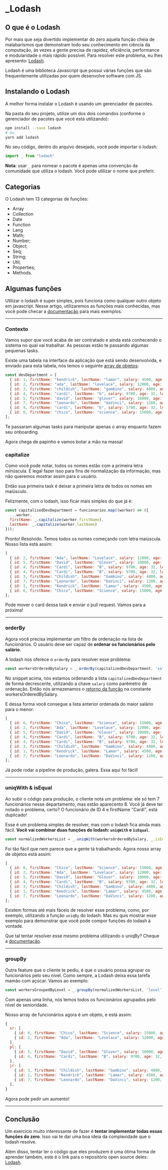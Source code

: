 # _Lodash

## O que é o Lodash

Por mais que seja divertido implementar do zero aquela função cheia de malabarismos
que demonstram todo seu conhecimento em ciência da computação, às vezes a gente
precisa de rapidez, eficiência, performance e modularidade o mais rápido possível.
Para resolver este problema, eu lhes apresento: [Lodash](https://lodash.com).

Lodash é uma biblioteca Javascript que possui várias funções que são frequentemente
utilizadas por quem desenvolve software com JS.

## Instalando o Lodash

A melhor forma instalar o Lodash é usando um gerenciador de pacotes.

Na pasta do seu projeto, utilize um dos dois comandos (conforme o gerenciador de
pacotes que você está utilizando):

```bash
npm install --save lodash
# ou
yarn add lodash 
```

No seu código, dentro do arquivo desejado, você pode importar o lodash:

```js
import _ from "lodash"
```

**Nota**: usar `_` para nomear o pacote é apenas uma convenção da comunidade que
utiliza o lodash.  Você pode utilizar o nome que preferir.

## Categorias

O Lodash tem 13 categorias de funções:

- Array
- Collection
- Date
- Function
- Lang
- Math;
- Number;
- Object;
- Seq;
- String;
- Util;
- Properties;
- Methods.

## Algumas funções

Utilizar o lodash é super simples, pois funciona como qualquer outro objeto em
javascript. Nesse artigo, utilizaremos as funções mais conhecidas, mas você pode
checar a [documentação](https://lodash.com/docs/4.17.15) para mais exemplos.

---

### Contexto

Vamos supor que você acaba de ser contratado e ainda está conhecendo o sistema no
qual vai trabalhar. As pessoas estão te passando algumas pequenas tasks.

Existe uma tabela na interface da aplicação que está sendo desenvolvida, e enviado
para esta tabela, nós temos o seguinte [array de
objetos](https://www.freecodecamp.org/portuguese/news/tutorial-de-arrays-de-objetos-em-javascript-como-criar-atualizar-e-percorrer-objetos-em-lacos-usando-metodos-de-array-do-js/):

```js
const devDepartment = [
  { id: 1, firstName: "kendrick", lastName: "lamar", salary: 4500, age: 22, level: "jr" },
  { id: 2, firstName: "ada", lastName: "lovelace", salary: 12000, age: 59, level: "sr" },
  { id: 3, firstName: "childish", lastName: "gambino", salary: 4800, age: 49, level: "jr" },
  { id: 4, firstName: "cardi", lastName: "b", salary: 9700, age: 32, level: "pl" },
  { id: 5, firstName: "david", lastName: "glover", salary: 10000, age: 31, level: "pl" },
  { id: 7, firstName: "leonardo", lastName: "daVinci", salary: 1200, age: 31, level: "jr" },
  { id: 4, firstName: "cardi", lastName: "b", salary: 5700, age: 32, level: "jr" },
  { id: 6, firstName: "chico", lastName: "science", salary: 15000, age: 46, level: "sr" },
];
```

Te passaram algumas tasks para manipular apenas o array enquanto fazem seu onboarding.

Agora chega de papinho e vamos botar a mão na massa!

### capitalize
<!-- TODO: explicar melhor o snippet -->

Como você pode notar, todos os nomes estão com a primeira letra minúscula. É legal
fazer isso para fins de normalização da informação, mas não queremos mostrar assim
para o usuário.

Então sua primeira task é deixar a primeira letra de todos os nomes em maiúsculo.

Felizmente, com o lodash, isso ficar mais simples do que já é:

```js
const capitalizedDevDepartment = funcionarios.map((worker) => ({
  ...worker,
  firstName: _.capitalize(worker.firstName),
  lastName: _.capitalize(worker.lastName)
}));

```

Pronto! Resolvido. Temos todos os nomes começando com letra maiúscula. Nosso lista está
assim:

```js
[
  { id: 2, firstName: "Ada", lastName: "Lovelace", salary: 12000, age: 59, level: "sr" },
  { id: 5, firstName: "David", lastName: "Glover", salary: 10000, age: 31, level: "pl" },
  { id: 4, firstName: "Cardi", lastName: "B", salary: 9700, age: 32, level: "pl" },
  { id: 4, firstName: "Cardi", lastName: "B", salary: 9700, age: 32, level: "pl" },
  { id: 3, firstName: "Childish", lastName: "Gambino", salary: 4800, age: 49, level: "jr" },
  { id: 7, firstName: "Leonardo", lastName: "DaVinci", salary: 1200, age: 31, level: "jr" },
  { id: 1, firstName: "Kendrick", lastName: "Lamar", salary: 4500, age: 22, level: "jr" },
  { id: 6, firstName: "Chico", lastName: "Science", salary: 15000, age: 46, level: "sr" },
];
```

Pode mover o card dessa task e enviar o pull request. Vamos para a próxima!

---

### orderBy

Agora você precisa implementar um filtro de ordenação na lista de funcionários. O
usuário deve ser capaz de **ordenar os funcionários pelo salário.**

A lodash nos oferece o `orderBy` para resolver esse problema:

```js
const workersOrderedBySalary = _.orderBy(capitalizedDevDepartment, 'salary', 'desc')
```

No snippet acima, nós estamos ordenando a lista `capitalizedDevDepartment` de forma
decrescente, utilizando a chave `salary` como parêmetro de ordenação. Então nós
armazenamos o [retorno da função](https://developer.mozilla.org/pt-BR/docs/Learn/JavaScript/Building_blocks/Return_values) na constante workersOrderedBySalary.

E dessa forma você consegue a lista anterior ordenada do maior salário para o menor:

```js
[
  { id: 6, firstName: "Chico", lastName: "Science", salary: 15000, age: 46, level: "sr" },
  { id: 2, firstName: "Ada", lastName: "Lovelace", salary: 12000, age: 59, level: "sr" },
  { id: 5, firstName: "David", lastName: "Glover", salary: 10000, age: 31, level: "pl" },
  { id: 4, firstName: "Cardi", lastName: "B", salary: 9700, age: 32, level: "pl" },
  { id: 4, firstName: "Cardi", lastName: "B", salary: 9700, age: 32, level: "pl" },
  { id: 3, firstName: "Childish", lastName: "Gambino", salary: 4800, age: 49, level: "jr" },
  { id: 1, firstName: "Kendrick", lastName: "Lamar", salary: 4500, age: 22, level: "jr" },
  { id: 7, firstName: "Leonardo", lastName: "DaVinci", salary: 1200, age: 31, level: "jr" },
];
```

Já pode rodar a pipeline de produção, galera. Essa aqui foi fácil!

---

### uniqWith & isEqual
<!-- TODO: explicar melhor a definição das duas funções e o snippet -->

Ao subir o código para produção, o cliente nota um problema: ele só tem 7 funcionários
nesse departamento, mas estão aparecento 8. Você já deve ter notado o problema, certo?
O funcionário de ID 4 e firstName "Cardi", está duplicado!

Esse é um problema simples de resolver, mas com o lodash fica ainda mais fácil. **Você
vai combinar duas funções do lodash: `uniqWith` e `isEqual`**.

```js
const normalizedWorkersList = _.uniqWith(workersOrderedBySalary, _.isEqual)
```

Foi tão fácil que nem parece que a gente tá trabalhando. Agora nosso array de objetos
está assim:

```js
[
  { id: 6, firstName: "Chico", lastName: "Science", salary: 15000, age: 46, level: "sr" },
  { id: 2, firstName: "Ada", lastName: "Lovelace", salary: 12000, age: 59, level: "sr" },
  { id: 5, firstName: "David", lastName: "Glover", salary: 10000, age: 31, level: "pl" },
  { id: 4, firstName: "Cardi", lastName: "B", salary: 9700, age: 32, level: "pl" },
  { id: 3, firstName: "Childish", lastName: "Gambino", salary: 4800, age: 49, level: "jr" },
  { id: 1, firstName: "Kendrick", lastName: "Lamar", salary: 4500, age: 22, level: "jr" },
  { id: 7, firstName: "Leonardo", lastName: "DaVinci", salary: 1200, age: 31, level: "jr" },
];
```

Existem formas até mais fáceis de resolver esse problema, como, por exemplo, utilizando
a função `uniqBy` do lodash. Mas eu quis mostrar esse exemplo para demonstrar que você
pode compor funções do lodash à vontade.

Que tal tentar resolver esse mesmo problema utilizando o uniqBy? Cheque a
[documentação](https://lodash.com/docs/4.17.15#uniqBy).

---

<!-- TODO: explicar melhor este código -->
### groupBy

Outra feature que o cliente te pediu, é que o usuário possa agrupar os funcionários
pelo seu nível. Como sempre, a Lodash deixa essa tarefa mamão com açúcar. Vamos ao
exemplo:

```js
const workersGroupedByLevel = _.groupBy(normalizedWorkersList, 'level')
```

Com apenas uma linha, nós temos todos os funcionários agrupados pelo nível de senioridade.

Nosso array de funcionários agora é um objeto, e está assim:

```js
{
  sr: [
    { id: 6, firstName: "Chico", lastName: "Science", salary: 15000, age: 46, level: "sr" },
    { id: 2, firstName: "Ada", lastName: "Lovelace", salary: 12000, age: 59, level: "sr" },
  ],
  pl: [
    { id: 5, firstName: "David", lastName: "Glover", salary: 10000, age: 31, level: "pl" },
    { id: 4, firstName: "Cardi", lastName: "B", salary: 9700, age: 32, level: "pl" },
  ],
  jr: [
    { id: 3, firstName: "Childish", lastName: "Gambino", salary: 4800, age: 49, level: "jr" },
    { id: 1, firstName: "Kendrick", lastName: "Lamar", salary: 4500, age: 22, level: "jr" },
    { id: 7, firstName: "Leonardo", lastName: "DaVinci", salary: 1200, age: 31, level: "jr" },
  ],
}
```

Agora pode pedir um aumento!

---

## Conclusão

Um exercício muito interessante de fazer é **tentar implementar todas essas funções
do zero**. Isso vai te dar uma boa ideia da complexidade que o lodash resolve.

Além disso, tentar ler o código que eles produzem é uma ótima forma de aprender
também, este é o link para o repositório open source deles:
[Lodash](https://github.com/lodash/lodash).

